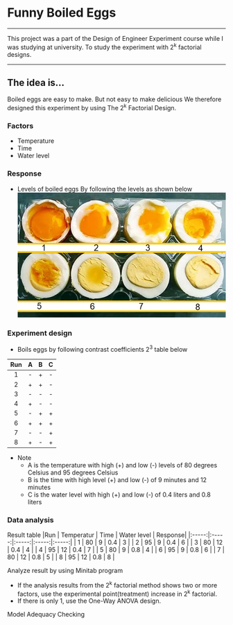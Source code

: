 # Funny Boiled Eggs 
---
This project was a part of the Design of Engineer Experiment course while I was studying at university. To study the experiment with 2<sup>k</sup> factorial designs.  

---
## The idea is...
Boiled eggs are easy to make. But not easy to make delicious We therefore designed this experiment by using The 2<sup>k</sup> Factorial Design.  

### Factors
- Temperature
- Time
- Water level
### Response
- Levels of boiled eggs By following the levels as shown below
![EggsLeavels](https://raw.githubusercontent.com/TawanTan/Data-Science-Portfolio/master/Boiled-eggs/EggsLevels.jpg)

### Experiment design
- Boils eggs by following contrast coefficients 2<sup>3</sup> table below  
<center>

|Run	|	A	|	B	|	C   |
|:-----:|:-----:|:-----:|:-----:|
|  1	|	-	|	+	|	-   |
|  2  	|	+  	|	+  	|	-   |
|  3  	|	-  	|	-  	|	-   |
|  4  	|	+  	|	-  	|	-   |
|  5  	|	-  	|	+  	|	+   |
|  6	| 	+  	|	+  	|	+   |
|  7  	|	-	|	-  	|	+   |
|  8  	|	+	|  	-  	|	+   |  

</center>

- Note  
    - A is the temperature with high (+) and low (-) levels of 80 degrees Celsius and 95 degrees Celsius  
    - B is the time with high level (+) and low (-) of 9 minutes and 12 minutes
    - C is the water level with high (+) and low (-) of 0.4 liters and 0.8 liters

### Data analysis
 
Result table
|Run	|	 Temperatur	|	Time	|	Water level   |  Response|
|:-----:|:-----:|:-----:|:-----:|:-----:|
|  1	|	80	|	9	|	0.4   |   3   |
|  2  	|	95  |	9  	|	0.4   |   6   |
|  3  	|	80  |	12  |	0.4   |   4   |
|  4  	|	95  |	12 	|	0.4   |   7   |
|  5  	|	80 	|	9 	|	0.8   |   4   |
|  6	| 	95  |	9  	|	0.8   |   6   |
|  7  	|	80	|	12  |	0.8   |   5   |
|  8  	|	95	|  	12 	|	0.8   |   8   |
 
 Analyze result by using Minitab program 
 - If the analysis results from the 2<sup>k</sup> factorial method shows two or more factors, use the experimental point(treatment) increase in 2<sup>k</sup> factorial.
 - If there is only 1, use the One-Way ANOVA design.

Model Adequacy Checking





